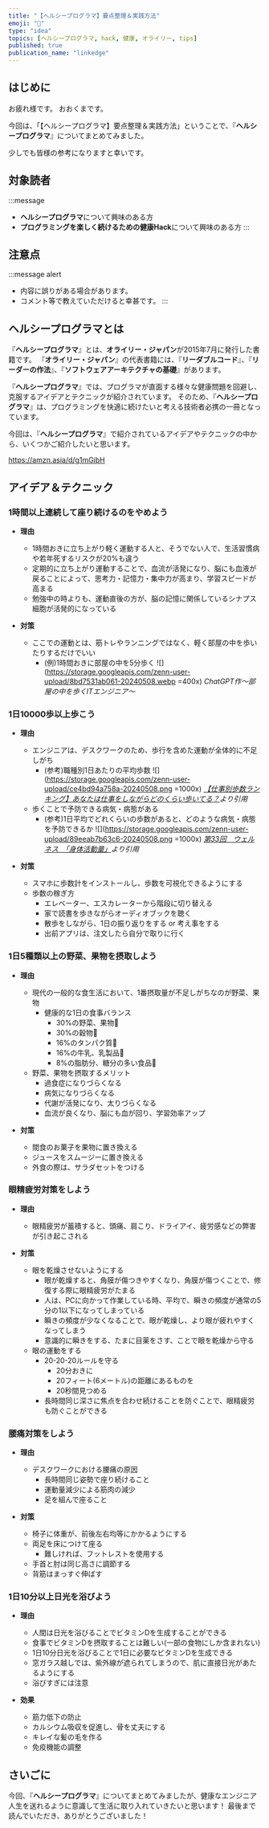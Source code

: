 ```yaml
---
title: "【ヘルシープログラマ】要点整理＆実践方法"
emoji: "🥦"
type: "idea"
topics: [ヘルシープログラマ, hack, 健康, オライリー, tips]
published: true
publication_name: "linkedge"
---
```


## はじめに

お疲れ様です。
おおくまです。

今回は、「【ヘルシープログラマ】要点整理＆実践方法」ということで、『**ヘルシープログラマ**』についてまとめてみました。

少しでも皆様の参考になりますと幸いです。

## 対象読者

:::message
- **ヘルシープログラマ**について興味のある方
- **プログラミングを楽しく続けるための健康Hack**について興味のある方
:::

## 注意点

:::message alert
- 内容に誤りがある場合があります。
- コメント等で教えていただけると幸甚です。
:::

## ヘルシープログラマとは

『**ヘルシープログラマ**』とは、**オライリー・ジャパン**が2015年7月に発行した書籍です。
『**オライリー・ジャパン**』の代表書籍には、『**リーダブルコード**』、『**リーダーの作法**』、『**ソフトウェアアーキテクチャの基礎**』があります。

『**ヘルシープログラマ**』では、プログラマが直面する様々な健康問題を回避し、克服するアイデアとテクニックが紹介されています。
そのため、『**ヘルシープログラマ**』は、プログラミングを快適に続けたいと考える技術者必携の一冊となっています。

今回は、『**ヘルシープログラマ**』で紹介されているアイデアやテクニックの中から、いくつかご紹介したいと思います。

https://amzn.asia/d/g1mGibH

## アイデア＆テクニック

### 1時間以上連続して座り続けるのをやめよう

- **理由**
  - 1時間おきに立ち上がり軽く運動する人と、そうでない人で、生活習慣病や若年死するリスクが20%も違う
  - 定期的に立ち上がり運動することで、血流が活発になり、脳にも血液が戻ることによって、思考力・記憶力・集中力が高まり、学習スピードが高まる
  - 勉強中の時よりも、運動直後の方が、脳の記憶に関係しているシナプス細胞が活発的になっている

- **対策**
  - ここでの運動とは、筋トレやランニングではなく、軽く部屋の中を歩いたりするだけでいい
    - (例)1時間おきに部屋の中を5分歩く
    ![](https://storage.googleapis.com/zenn-user-upload/8bd7531ab061-20240508.webp =400x)
    *ChatGPT作〜部屋の中を歩くITエンジニア〜*

### 1日10000歩以上歩こう

- **理由**
  - エンジニアは、デスクワークのため、歩行を含めた運動が全体的に不足しがち
    - (参考)職種別1日あたりの平均歩数
      ![](https://storage.googleapis.com/zenn-user-upload/ce4bd94a758a-20240508.png =1000x)
      *[【仕事別歩数ランキング】あなたは仕事をしながらどのくらい歩いてる？](https://service.paycierge.com/column/survey-steps-by-occupation/)より引用*
  - 歩くことで予防できる病気・病態がある
    - (参考)1日平均でどれくらいの歩数があると、どのような病気・病態を予防できるか
      ![](https://storage.googleapis.com/zenn-user-upload/89eeab7b63c6-20240508.png =1000x)
      *[第33回　ウェルネス　「身体活動量」](https://www.kinken.org/contents/mado/mado33.html)より引用*

- **対策**
  - スマホに歩数計をインストールし、歩数を可視化できるようにする
  - 歩数の稼ぎ方
    - エレベーター、エスカレーターから階段に切り替える
    - 家で読書を歩きながらオーディオブックを聴く
    - 散歩をしながら、1日の振り返りをする or 考え事をする
    - 出前アプリは、注文したら自分で取りに行く

### 1日5種類以上の野菜、果物を摂取しよう

- **理由**
  - 現代の一般的な食生活において、1番摂取量が不足しがちなのが野菜、果物
    - 健康的な1日の食事バランス
      - 30%の野菜、果物🥕
      - 30%の穀物🌾
      - 16%のタンパク質🍖
      - 16%の牛乳、乳製品🥛
      - 8%の脂肪分、糖分の多い食品🍪
  - 野菜、果物を摂取するメリット
    - 過食症になりづらくなる
    - 病気になりづらくなる
    - 代謝が活発になり、太りづらくなる
    - 血流が良くなり、脳にも血が回り、学習効率アップ

- **対策**
  - 間食のお菓子を果物に置き換える
  - ジュースをスムージーに置き換える
  - 外食の際は、サラダセットをつける

### 眼精疲労対策をしよう

- **理由**
  - 眼精疲労が蓄積すると、頭痛、肩こり、ドライアイ、疲労感などの弊害が引き起こされる

- **対策**
  - 眼を乾燥させないようにする
    - 眼が乾燥すると、角膜が傷つきやすくなり、角膜が傷つくことで、修復する際に眼精疲労がたまる
    - 人は、PCに向かって作業している時、平均で、瞬きの頻度が通常の5分の1以下になってしまっている
    - 瞬きの頻度が少なくなることで、眼が乾燥し、より眼が疲れやすくなってしまう
    - 意識的に瞬きをする、たまに目薬をさす、ことで眼を乾燥から守る
  - 眼の運動をする
    - 20-20-20ルールを守る
      - 20分おきに
      - 20フィート(6メートル)の距離にあるものを
      - 20秒間見つめる
    - 長時間同じ深さに焦点を合わせ続けることを防ぐことで、眼精疲労も防ぐことができる

### 腰痛対策をしよう

- **理由**
  - デスクワークにおける腰痛の原因
    - 長時間同じ姿勢で座り続けること
    - 運動量減少による筋肉の減少
    - 足を組んで座ること

- **対策**
  - 椅子に体重が、前後左右均等にかかるようにする
  - 両足を床につけて座る
    - 難しければ、フットレストを使用する
  - 手首と肘は同じ高さに調節する
  - 背筋はまっすぐ伸ばす

### 1日10分以上日光を浴びよう

- **理由**
  - 人間は日光を浴びることでビタミンDを生成することができる
  - 食事でビタミンDを摂取することは難しい(一部の食物にしか含まれない)
  - 1日10分日光を浴びることで1日に必要なビタミンDを生成できる
  - 窓ガラス越しでは、紫外線が遮られてしまうので、肌に直接日光があたるようにする
  - 浴びすぎには注意

- **効果**
  - 筋力低下の防止
  - カルシウム吸収を促進し、骨を丈夫にする
  - キレイな髪の毛を作る
  - 免疫機能の調整

## さいごに

今回、『**ヘルシープログラマ**』についてまとめてみましたが、健康なエンジニア人生を送れるように意識して生活に取り入れていきたいと思います！
最後まで読んでいただき、ありがとうございました！
